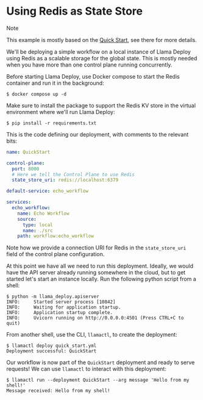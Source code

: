 # Using Redis as State Store

> [!NOTE]
> This example is mostly based on the [Quick Start](../quick_start/README.md), see there for more details.

We'll be deploying a simple workflow on a local instance of Llama Deploy using Redis as a scalable storage for the
global state. This is mostly needed when you have more than one control plane running concurrently.

Before starting Llama Deploy, use Docker compose to start the Redis container and run it in the background:

```
$ docker compose up -d
```

Make sure to install the package to support the Redis KV store in the virtual environment where we'll run Llama Deploy:

```
$ pip install -r requirements.txt
```

This is the code defining our deployment, with comments to the relevant bits:

```yaml
name: QuickStart

control-plane:
  port: 8000
  # Here we tell the Control Plane to use Redis
  state_store_uri: redis://localhost:6379

default-service: echo_workflow

services:
  echo_workflow:
    name: Echo Workflow
    source:
      type: local
      name: ./src
    path: workflow:echo_workflow
```

Note how we provide a connection URI for Redis in the `state_store_uri` field of the control plane configuration.

At this point we have all we need to run this deployment. Ideally, we would have the API server already running
somewhere in the cloud, but to get started let's start an instance locally. Run the following python script
from a shell:

```
$ python -m llama_deploy.apiserver
INFO:     Started server process [10842]
INFO:     Waiting for application startup.
INFO:     Application startup complete.
INFO:     Uvicorn running on http://0.0.0.0:4501 (Press CTRL+C to quit)
```

From another shell, use the CLI, `llamactl`, to create the deployment:

```
$ llamactl deploy quick_start.yml
Deployment successful: QuickStart
```

Our workflow is now part of the `QuickStart` deployment and ready to serve requests! We can use `llamactl` to interact
with this deployment:

```
$ llamactl run --deployment QuickStart --arg message 'Hello from my shell!'
Message received: Hello from my shell!
```
